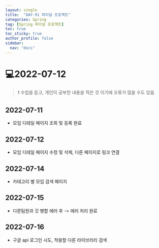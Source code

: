```yaml
---
layout: single
title:  "DAY-91 파이널 프로젝트"
categories: Spring
tag: [Spring 파이널 프로젝트]
toc: true
toc_sticky: true
author_profile: false
sidebar:
  nav: "docs"
---
```


# 💻2022-07-12

<!--Quote-->
> ❗ 수업을 듣고, 개인이 공부한 내용을 적은 것 이기에 오류가 많을 수도 있음


## 2022-07-11
- 모임 디테일 페이지 조회 및 등록 완료

## 2022-07-12
- 모임 디테일 페이지 수정 및 삭제, 다른 페이지로 링크 연결

## 2022-07-14
- 카테고리 별 모임 검색 페이지

## 2022-07-15
- 다른팀원과 깃 병합 에러 후 -> 에러 처리 완료

## 2022-07-16
- 구글 api 로그인 시도, 적용할 다른 라이브러리 검색